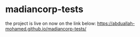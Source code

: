 # madiancorp-tests
the project is live on now on the link below:
https://abduallah-mohamed.github.io/madiancorp-tests/
